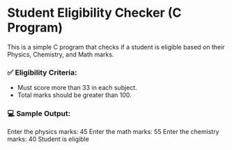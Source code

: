 
# Student Eligibility Checker (C Program)

This is a simple C program that checks if a student is eligible based on their Physics, Chemistry, and Math marks.

### ✅ Eligibility Criteria:
- Must score more than 33 in each subject.
- Total marks should be greater than 100.

### 💻 Sample Output:
Enter the physics marks: 45
Enter the math marks: 55
Enter the chemistry marks: 40
Student is eligible
